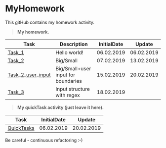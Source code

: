 # MyHomework
This gitHub contains my homework activity.
> **My homework.**
>
| Task | Description | InitialDate | Update |
| ------ | ------ | ------ | ------ |
| [Task_1][1] | Hello world!|06.02.2019|06.02.2019|
| [Task_2][2] | Big/Small|07.02.2019|13.02.2019|
| [Task_2_user_input][3] | Big/Small+user input for boundaries|15.02.2019|20.02.2019|
| [Task_3][4] |Input structure with regex |18.02.2019||

> **My quickTask activity (just leave it here).**

| Task | InitialDate | Update |
| ------ | ------ | ------ |
| [QuickTasks][0]|06.02.2019|20.02.2019|

Be careful - continuous refactoring :-)

  [0]: https://github.com/malianov/MyHomework/tree/master/src/quickTasks
  [1]: https://github.com/malianov/MyHomework/tree/master/src/task_1
  [2]: https://github.com/malianov/MyHomework/tree/master/src/task_2
  [3]: https://github.com/malianov/MyHomework/tree/master/src/task_2_user_input
  [4]: https://github.com/malianov/MyHomework/tree/master/src/task_3
 

